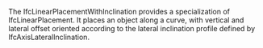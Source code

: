 The IfcLinearPlacementWithInclination provides a specialization of IfcLinearPlacement. It places an object along a curve, with vertical and lateral offset oriented according to the lateral inclination profile defined by IfcAxisLateralInclination.
